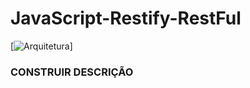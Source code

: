 # JavaScript-Restify-RestFul


[![Arquitetura](https://i.imgur.com/y38RR1M.png)]


### CONSTRUIR DESCRIÇÃO
